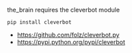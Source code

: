 the_brain requires the cleverbot module

    pip install cleverbot

  * https://github.com/folz/cleverbot.py
  * https://pypi.python.org/pypi/cleverbot

